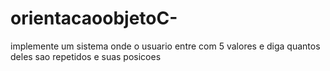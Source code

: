# orientacaoobjetoC-
implemente um sistema onde o usuario entre com 5 valores e diga quantos deles sao repetidos e suas posicoes
